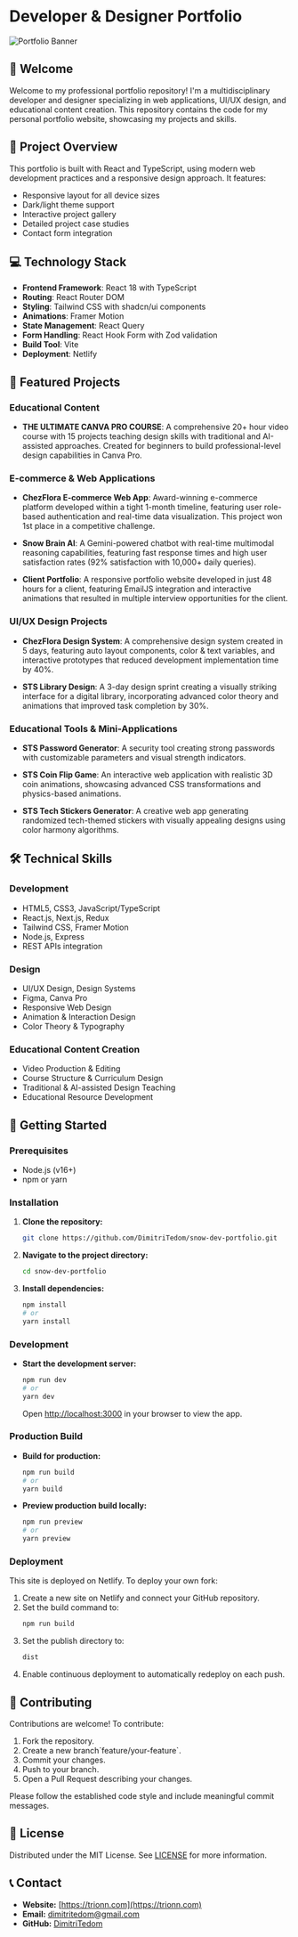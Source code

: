 # Developer & Designer Portfolio

![Portfolio Banner](public/overview.png)

## 👋 Welcome

Welcome to my professional portfolio repository! I'm a multidisciplinary developer and designer specializing in web applications, UI/UX design, and educational content creation. This repository contains the code for my personal portfolio website, showcasing my projects and skills.

## 🚀 Project Overview

This portfolio is built with React and TypeScript, using modern web development practices and a responsive design approach. It features:

- Responsive layout for all device sizes
- Dark/light theme support
- Interactive project gallery
- Detailed project case studies
- Contact form integration

## 💻 Technology Stack

- **Frontend Framework**: React 18 with TypeScript
- **Routing**: React Router DOM
- **Styling**: Tailwind CSS with shadcn/ui components
- **Animations**: Framer Motion
- **State Management**: React Query
- **Form Handling**: React Hook Form with Zod validation
- **Build Tool**: Vite
- **Deployment**: Netlify

## 🎨 Featured Projects

### Educational Content

- **THE ULTIMATE CANVA PRO COURSE**: A comprehensive 20+ hour video course with 15 projects teaching design skills with traditional and AI-assisted approaches. Created for beginners to build professional-level design capabilities in Canva Pro.

### E-commerce & Web Applications

- **ChezFlora E-commerce Web App**: Award-winning e-commerce platform developed within a tight 1-month timeline, featuring user role-based authentication and real-time data visualization. This project won 1st place in a competitive challenge.

- **Snow Brain AI**: A Gemini-powered chatbot with real-time multimodal reasoning capabilities, featuring fast response times and high user satisfaction rates (92% satisfaction with 10,000+ daily queries).

- **Client Portfolio**: A responsive portfolio website developed in just 48 hours for a client, featuring EmailJS integration and interactive animations that resulted in multiple interview opportunities for the client.

### UI/UX Design Projects

- **ChezFlora Design System**: A comprehensive design system created in 5 days, featuring auto layout components, color & text variables, and interactive prototypes that reduced development implementation time by 40%.

- **STS Library Design**: A 3-day design sprint creating a visually striking interface for a digital library, incorporating advanced color theory and animations that improved task completion by 30%.

### Educational Tools & Mini-Applications

- **STS Password Generator**: A security tool creating strong passwords with customizable parameters and visual strength indicators.

- **STS Coin Flip Game**: An interactive web application with realistic 3D coin animations, showcasing advanced CSS transformations and physics-based animations.

- **STS Tech Stickers Generator**: A creative web app generating randomized tech-themed stickers with visually appealing designs using color harmony algorithms.

## 🛠️ Technical Skills

### Development
- HTML5, CSS3, JavaScript/TypeScript
- React.js, Next.js, Redux
- Tailwind CSS, Framer Motion
- Node.js, Express
- REST APIs integration

### Design
- UI/UX Design, Design Systems
- Figma, Canva Pro
- Responsive Web Design
- Animation & Interaction Design
- Color Theory & Typography

### Educational Content Creation
- Video Production & Editing
- Course Structure & Curriculum Design
- Traditional & AI-assisted Design Teaching
- Educational Resource Development

## 🚀 Getting Started

### Prerequisites
- Node.js (v16+)
- npm or yarn

### Installation

1. **Clone the repository:**
   ```bash
   git clone https://github.com/DimitriTedom/snow-dev-portfolio.git
   ```
2. **Navigate to the project directory:**
   ```bash
   cd snow-dev-portfolio
   ```
3. **Install dependencies:**
   ```bash
   npm install
   # or
   yarn install
   ```

### Development

- **Start the development server:**
  ```bash
  npm run dev
  # or
  yarn dev
  ```
  Open [http://localhost:3000](http://localhost:3000) in your browser to view the app.

### Production Build

- **Build for production:**
  ```bash
  npm run build
  # or
  yarn build
  ```
- **Preview production build locally:**
  ```bash
  npm run preview
  # or
  yarn preview
  ```

### Deployment

This site is deployed on Netlify. To deploy your own fork:

1. Create a new site on Netlify and connect your GitHub repository.
2. Set the build command to:
   ```bash
   npm run build
   ```
3. Set the publish directory to:
   ```bash
   dist
   ```
4. Enable continuous deployment to automatically redeploy on each push.

## 📝 Contributing

Contributions are welcome! To contribute:

1. Fork the repository.
2. Create a new branch\`feature/your-feature\`.
3. Commit your changes.
4. Push to your branch.
5. Open a Pull Request describing your changes.

Please follow the established code style and include meaningful commit messages.

## 📄 License

Distributed under the MIT License. See [LICENSE](LICENSE) for more information.

## 📞 Contact

- **Website:** [https://trionn.com](https://trionn.com)
- **Email:** dimitritedom@gmail.com
- **GitHub:** [DimitriTedom](https://github.com/DimitriTedom)